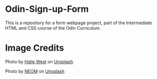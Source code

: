 # Odin-Sign-up-Form
This is a repository for a form webpage project, part of the Intermediate HTML and CSS course of the Odin Curriculum.


# Image Credits
Photo by <a href="https://unsplash.com/@haliewestphoto?utm_source=unsplash&utm_medium=referral&utm_content=creditCopyText">Halie West</a> on <a href="https://unsplash.com/@haliewestphoto?utm_source=unsplash&utm_medium=referral&utm_content=creditCopyText">Unsplash</a>

Photo by <a href="https://unsplash.com/@neom?utm_source=unsplash&utm_medium=referral&utm_content=creditCopyText">NEOM</a> on <a href="https://unsplash.com/photos/bhKqZNZeAR0?utm_source=unsplash&utm_medium=referral&utm_content=creditCopyText">Unsplash</a>
  
  